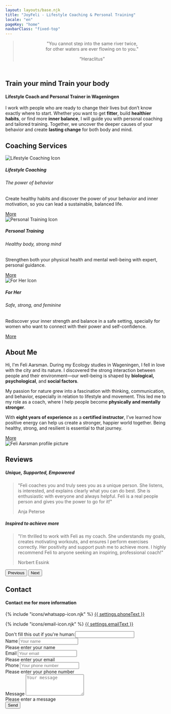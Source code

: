 ```yaml
---
layout: layouts/base.njk
title: "JoyFeli - Lifestyle Coaching & Personal Training"
locale: "en"
pageKey: "home"
navbarClass: "fixed-top"
---
```


<!-- Home Section  -->
<header class="vh-100 d-flex align-items-center justify-content-center text-center hero-home pt-5">
  <div class="container">
    <blockquote class="blockquote">
      <p class="fs-2 fst-italic">"You cannot step into the same river twice,<br> for other waters are ever flowing on to you."</p>
      <q class="blockquote-footer text-white">Heraclitus</q>
    </blockquote>
  </div>
</header>
<!-- End Home Section -->
<div class="sun-divider white-bg">
  <span class="sun"></span>
</div>
<!-- Welcome Section -->
<section id="welcome" class="white-bg overflow-hidden">
  <div class="container position-relative">
    <div class="row">
      <div class="col-12 position-relative m-0 p-0">
        <!-- Background image container -->
        <div class="bg-image welcome-img animate-slide-in-left">
        </div>
        <!-- Text overlay -->
        <div class="text-overlay welcome-text animate-slide-in-right-welcome bg-white bg-opacity-75 p-4 p-xxl-5">
          <h1 class="separator-welcome text-uppercase">
            <span class="d-block mb-2">
              <span><strong>Train your mind</strong></span>
            </span>
            <span class="d-block text-center mb-2">
              <strong>Train your body</strong>
            </span>
          </h1>
          <h4 class="mb-4 fst-italic">Lifestyle Coach and Personal Trainer in Wageningen</h4>
          <p>
            I work with people who are ready to change their lives but don’t know exactly where to start. Whether you want to get <strong>fitter</strong>, build <strong>healthier habits</strong>, or find more <strong>inner balance</strong>, I will guide you with personal coaching and tailored training. Together, we uncover the deeper causes of your behavior and create <strong>lasting change</strong> for both body and mind.
          </p>
        </div>
      </div>
    </div>
  </div>
</section>
<!-- End Welcome Section -->
<div class="sun-divider white-bg">
  <span class="sun"></span>
</div>
<!-- Coaching Services Section -->
<section class="py-5 gray-bg" id="services">
  <div class="container">
    <h2 class="mb-5 text-center separator-center">Coaching Services</h2>
    <div class="row">
      <!-- Lifestyle Coaching Card -->
      <div class="col-lg-4 mb-4">
        <div class="card h-100">
          <picture class="card-img-top w-50 mx-auto mt-4">
            <source srcset="/img/lifestylecoaching_icon.webp" type="image/webp">
            <source srcset="/img/lifestylecoaching_icon.png" type="image/png">
            <img src="/img/lifestylecoaching_icon.png" alt="Lifestyle Coaching Icon">
          </picture>
          <div class="card-body custom-color">
            <h5 class="card-title text-uppercase text-center mb-4">Lifestyle Coaching</h5>
            <h6 class="mb-2 text-center separator-center">
              The power of behavior
            </h6>
            <p class="card-text">
              Create healthy habits and discover the power of your behavior and inner motivation, so you can lead a sustainable, balanced life.
            </p>
          </div>
          <div class="card-footer text-center white-bg border-0">
            <a href={{ links.lifestyleCoaching[locale] }} class="btn custom-btn fs-5">More</a>
          </div>
        </div>
      </div>
      <!-- Personal Training Card -->
      <div class="col-lg-4 mb-4">
        <div class="card h-100">
          <picture class="card-img-top w-50 mx-auto mt-4">
            <source srcset="/img/personaltraining_icon.webp" type="image/webp">
            <source srcset="/img/personaltraining_icon.png" type="image/png">
            <img src="/img/personaltraining_icon.png" alt="Personal Training Icon">
          </picture>
          <div class="card-body custom-color">
            <h5 class="card-title text-uppercase text-center mb-4">Personal Training</h5>
            <h6 class="mb-2 text-center separator-center">
              Healthy body, strong mind
            </h6>
            <p class="card-text">
              Strengthen both your physical health and mental well-being with expert, personal guidance.
            </p>
          </div>
          <div class="card-footer text-center white-bg border-0">
            <a href="{{ links.personalTraining[locale] }}" class="btn custom-btn fs-5">More</a>
          </div>
        </div>
      </div>
      <!-- For Her Card -->
      <div class="col-lg-4 mb-4">
        <div class="card h-100">
          <picture class="card-img-top w-50 mx-auto mt-4">
            <source srcset="/img/forher_icon.webp" type="image/webp">
            <source srcset="/img/forher_icon.png" type="image/png">
            <img src="/img/forher_icon.png" alt="For Her Icon">
          </picture>
          <div class="card-body custom-color">
            <h5 class="card-title text-uppercase text-center mb-4">For Her</h5>
            <h6 class="mb-2 text-center separator-center">
              Safe, strong, and feminine
            </h6>
            <p class="card-text">
              Rediscover your inner strength and balance in a safe setting, specially for women who want to connect with their power and self-confidence.
            </p>
          </div>
          <div class="card-footer text-center white-bg border-0">
            <a href={{ links.forHer[locale] }} class="btn custom-btn fs-5">More</a>
          </div>
        </div>
      </div>
    </div><!-- End Row -->
  </div>
</section>
<!-- End Coaching Services Section -->

<div class="sun-divider white-bg">
  <span class="sun"></span>
</div>

<!-- About Me Section -->
<section class="py-5 white-bg" id="about">
  <div class="container">
    <div class="row">
      <div class="col-lg-6">
        <h2 class="mb-5 separator">About Me</h2>
        <p>
          Hi, I'm Feli Aarsman.
          During my Ecology studies in Wageningen, I fell in love with the city and its nature. I discovered the strong interaction between people and their environment—our well-being is shaped by <strong>biological, psychological</strong>, and <strong>social factors</strong>.
        </p>
        <p>
          My passion for nature grew into a fascination with thinking, communication, and behavior, especially in relation to lifestyle and movement. This led me to my role as a coach, where I help people become <strong>physically and mentally stronger</strong>.
        </p>
        <p>
          With <strong>eight years of experience</strong> as a <strong>certified instructor</strong>, I’ve learned how positive energy can help us create a stronger, happier world together. Being healthy, strong, and resilient is essential to that journey.
        </p>
        <div class="text-center mt-3">
          <a href={{ links.about[locale] }} class="btn custom-btn fs-5">More</a>
        </div>
      </div>
      <div class="col-lg-6 mt-4">
        <picture>
          <source srcset="/img/feli.webp" type="image/webp">
          <source srcset="/img/feli.jpg" type="image/jpeg">
          <img class="img-fluid profile-img mx-lg-5 mt-3" src="/img/feli.jpg" alt="Feli Aarsman profile picture" loading="lazy">
      </picture>
      </div>
    </div>
  </div>
</section>
<!-- End About Me Section -->

<div class="sun-divider white-bg">
  <span class="sun"></span>
</div>

<!-- Reviews Section -->
<section class="py-5 gray-bg" id="reviews">
  <div class="container">
    <h2 class="mb-5 text-center">Reviews</h2>
    <!-- data-bs-interval to set the time between slides -->
    <div id="reviewsCarousel" class="carousel slide" data-bs-ride="carousel" data-bs-interval="10000">
      <div class="carousel-inner px-5">
        <div class="carousel-item text-center active">
          <h5 class="mb-3 separator-center">Unique, Supported, Empowered</h5>
          <blockquote class="blockquote">
            <p class="fst-italic">
              "Feli coaches you and truly sees you as a unique person. She listens, is interested, and explains clearly what you can do best. She is enthusiastic with everyone and always helpful. Feli is a real people person and gives you the power to go for it!"
            </p>
            <footer class="blockquote-footer">Anja Peterse</footer>
          </blockquote>
        </div>
        <div class="carousel-item text-center">
          <h5 class="mb-3 separator-center">Inspired to achieve more
</h5>
          <blockquote class="blockquote">
            <p class="fst-italic">
              "I’m thrilled to work with Feli as my coach. She understands my goals, creates motivating workouts, and ensures I perform exercises correctly. Her positivity and support push me to achieve more. I highly recommend Feli to anyone seeking an inspiring, professional coach!"
            </p>
            <footer class="blockquote-footer">Norbert Essink</footer>
          </blockquote>
        </div>
        <!-- <div class="carousel-item text-center">
          <h5 class="mb-3 separator-center">Geïnspireerd om meer te bereiken</h5>
          <blockquote class="blockquote">
            <p class="fst-italic">"Pellentesque vitae metus non est pretium pharetra. Curabitur mattis justo quis sem dignissim."</p>
            <footer class="blockquote-footer">Client 3</footer>
          </blockquote>
        </div> -->
      </div>
      <!-- Previous Button -->
      <button class="carousel-control-prev d-flex justify-content-start" type="button" data-bs-target="#reviewsCarousel" data-bs-slide="prev">
        <span class="carousel-control-prev-icon" aria-hidden="true"></span>
        <span class="visually-hidden">Previous</span>
      </button>
      <!-- Next Button -->
      <button class="carousel-control-next d-flex justify-content-end" type="button" data-bs-target="#reviewsCarousel" data-bs-slide="next">
        <span class="carousel-control-next-icon text-end" aria-hidden="true"></span>
        <span class="visually-hidden">Next</span>
      </button>
    </div>
  </div>
</section>
<!-- Contact Section -->
<section class="py-5 green-bg" id="contact">
  <div class="container d-flex justify-content-center align-items-center">
    <h2 class="mb-5 visually-hidden">Contact</h2>
      <div>
        <h4 class="separator-center">Contact me for more information</h4>
        <p>
          {% include "icons/whatsapp-icon.njk" %}
          <a href="https://wa.me/{{ settings.phone }}" target="_blank" rel="noopener noreferrer">{{ settings.phoneText }}</a> 
        </p>
        <p>
          {% include "icons/email-icon.njk" %}
          <a href="mailto:{{ settings.email }}">{{ settings.emailText }}</a>
        </p>
      </div>
  </div>
  <div class="container">
    <div class="row justify-content-center mt-4">
      <div class="col-md-8">
        <form 
          method="POST"
          data-netlify="true"
          netlify-honeypot="bot-field"
          name="contact-form"
          class="needs-validation"
          novalidate
        >
          <input type="hidden" name="form-name" value="contact-form" />
          <div class="visually-hidden">
            <label>
              Don't fill this out if you're human:<input name="bot-field">
            </label>
          </div>
          <div class="mb-3">
            <label for="name" class="form-label">Name</label>
            <input type="text" class="form-control" id="name" name="name" placeholder="Your name" required>
            <div class="invalid-feedback">Please enter your name</div>
          </div>
          <div class="mb-3">
            <label for="email" class="form-label">Email</label>
            <input type="email" class="form-control" id="email" name="email" placeholder="Your email" required>
            <div class="invalid-feedback">Please enter your email</div>
          </div>
          <div class="mb-3">
            <label for="phone" class="form-label">Phone</label>
            <input type="tel" class="form-control" id="phone" name="phone" placeholder="Your phone number">
            <div class="invalid-feedback">Please enter your phone number</div>
          </div>
          <div class="mb-3">
            <label for="message" class="form-label">Message</label>
            <textarea class="form-control" id="message" name="message" rows="4" placeholder="Your message" required></textarea>
            <div class="invalid-feedback">Please enter a message</div>
          </div>
          <div class="text-center">
            <button type="submit" class="btn custom-btn">Send</button>
          </div>
          <div id="form-message" class="text-center mt-3 p-3 rounded"></div>
        </form>
      </div>
    </div>
  </div>
</section>